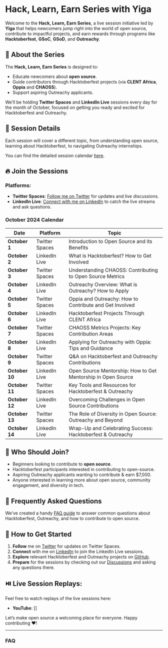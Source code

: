 # Hack, Learn, Earn Series with Yiga

Welcome to the **Hack, Learn, Earn Series**, a live session initiative led by **Yiga** that helps newcomers jump right into the world of open source, contribute to impactful projects, and earn rewards through programs like **Hacktoberfest**, **GSoC**, **GSoD**, and **Outreachy**.

## 🌟 About the Series

The **Hack, Learn, Earn Series** is designed to:
- Educate newcomers about **open source**.
- Guide contributors through Hacktoberfest projects (via **CLENT Africa**, **Oppia** and **CHAOSS**).
- Support aspiring Outreachy applicants.
  
We’ll be holding **Twitter Spaces** and **LinkedIn Live** sessions every day for the month of October, focused on getting you ready and excited for Hacktoberfest and Outreachy.

## 🚀 Session Details

Each session will cover a different topic, from understanding open source, learning about Hacktoberfest, to navigating Outreachy internships.

You can find the detailed session calendar [here](#october-2024-calendar).

## 🔥 Join the Sessions

### Platforms:
- **Twitter Spaces**: [Follow me on Twitter](your_twitter_link) for updates and live discussions.
- **LinkedIn Live**: [Connect with me on LinkedIn](your_linkedin_link) to catch the live streams and ask questions.

### October 2024 Calendar

| **Date**       | **Platform**     | **Topic**                                                      |
|----------------|------------------|----------------------------------------------------------------|
| **October 1**  | Twitter Spaces    | Introduction to Open Source and its Benefits                   |
| **October 2**  | LinkedIn Live     | What is Hacktoberfest? How to Get Involved                     |
| **October 3**  | Twitter Spaces    | Understanding CHAOSS: Contributing to Open Source Metrics       |
| **October 4**  | LinkedIn Live     | Outreachy Overview: What is Outreachy? How to Apply             |
| **October 5**  | Twitter Spaces    | Oppia and Outreachy: How to Contribute and Get Involved         |
| **October 6**  | LinkedIn Live     | Hacktoberfest Projects Through CLENT Africa                    |
| **October 7**  | Twitter Spaces    | CHAOSS Metrics Projects: Key Contribution Areas                |
| **October 8**  | LinkedIn Live     | Applying for Outreachy with Oppia: Tips and Guidance            |
| **October 9**  | Twitter Spaces    | Q&A on Hacktoberfest and Outreachy Contributions                |
| **October 10** | LinkedIn Live     | Open Source Mentorship: How to Get Mentorship in Open Source    |
| **October 11** | Twitter Spaces    | Key Tools and Resources for Hacktoberfest & Outreachy           |
| **October 12** | LinkedIn Live     | Overcoming Challenges in Open Source Contributions              |
| **October 13** | Twitter Spaces    | The Role of Diversity in Open Source: Outreachy and Beyond      |
| **October 14** | LinkedIn Live     | Wrap-Up and Celebrating Success: Hacktoberfest & Outreachy      |

## 🎯 Who Should Join?

- Beginners looking to contribute to **open source**.
- Hacktoberfest participants interested in contributing to open-source.
- Aspiring Outreachy applicants wanting to contribute & earn $7,000.
- Anyone interested in learning more about open source, community engagement, and diversity in tech.

## 🙋 Frequently Asked Questions

We’ve created a handy [FAQ guide](#faq) to answer common questions about Hacktoberfest, Outreachy, and how to contribute to open source.

## 🧭 How to Get Started

1. **Follow** me on [Twitter](https://twitter.com/yiga_01) for updates on Twitter Spaces.
2. **Connect** with me on [LinkedIn](https://ng.linkedin.com/in/yigakpoa) to join the LinkedIn Live sessions.
3. **Explore** relevant Hacktoberfest and Outreachy projects on [GitHub](https://github.com/yigakpoa/Hack-Learn-Earn-Series).
4. **Prepare** for the sessions by checking out our [Discussions](https://github.com/yigakpoa/Hack-Learn-Earn-Series/discussions/categories/q-a) and asking any questions there.

## ⏯️ Live Session Replays:

Feel free to watch replays of the live sessions here:
- **YouTube**: []

Let’s make open source a welcoming place for everyone. Happy contributing ❤️!

---

### FAQ

